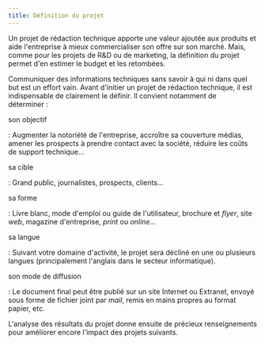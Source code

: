 ```yaml
---
title: Définition du projet
---
```



Un projet de rédaction technique apporte une valeur ajoutée aux produits
et aide l'entreprise à mieux commercialiser son offre sur son marché.
Mais, comme pour les projets de R&D ou de marketing, la définition du
projet permet d'en estimer le budget et les retombées.


Communiquer des informations techniques sans savoir à qui ni dans quel
but est un effort vain. Avant d'initier un projet de rédaction
technique, il est indispensable de clairement le définir. Il convient
notamment de déterminer :

son objectif

:   Augmenter la notoriété de l'entreprise, accroître sa couverture
    médias, amener les prospects à prendre contact avec la société,
    réduire les coûts de support technique...

sa cible

:   Grand public, journalistes, prospects, clients...

sa forme

:   Livre blanc, mode d'emploi ou guide de l'utilisateur, brochure et
    *flyer*, site *web*, magazine d'entreprise, *print* ou *online*...

sa langue

:   Suivant votre domaine d'activité, le projet sera décliné en une ou
    plusieurs langues (principalement l'anglais dans le secteur
    informatique).

son mode de diffusion

:   Le document final peut être publié sur un site Internet ou Extranet,
    envoyé sous forme de fichier joint par *mail*, remis en mains
    propres au format papier, etc.

L'analyse des résultats du projet donne ensuite de précieux
renseignements pour améliorer encore l'impact des projets suivants.
